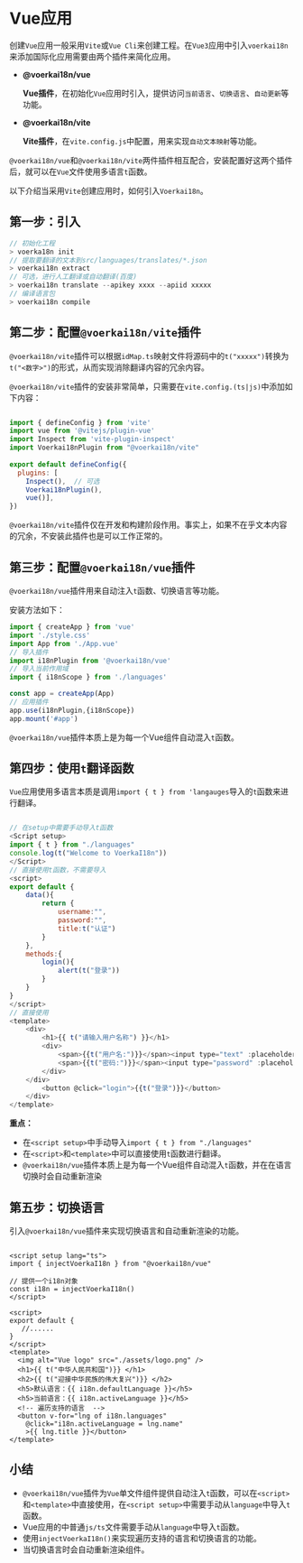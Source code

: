 # Vue应用

创建`Vue`应用一般采用`Vite`或`Vue Cli`来创建工程。在`Vue3`应用中引入`voerkai18n`来添加国际化应用需要由两个插件来简化应用。

- **@voerkai18n/vue**

  **Vue插件**，在初始化`Vue`应用时引入，提供访问`当前语言`、`切换语言`、`自动更新`等功能。

- **@voerkai18n/vite**

  **Vite插件**，在`vite.config.js`中配置，用来实现`自动文本映射`等功能。

  
`@voerkai18n/vue`和`@voerkai18n/vite`两件插件相互配合，安装配置好这两个插件后，就可以在`Vue`文件使用多语言`t`函数。


以下介绍当采用`Vite`创建应用时，如何引入`Voerkai18n`。


## 第一步：引入

```javascript | pure
// 初始化工程
> voerka18n init
// 提取要翻译的文本到src/languages/translates/*.json
> voerkai18n extract
// 可选，进行人工翻译或自动翻译(百度)
> voerkai18n translate --apikey xxxx --apiid xxxxx
// 编译语言包
> voerkai18n compile 
```

## 第二步：配置`@voerkai18n/vite`插件

`@voerkai18n/vite`插件可以根据`idMap.ts`映射文件将源码中的`t("xxxxx")`转换为`t("<数字>")`的形式，从而实现消除翻译内容的冗余内容。

`@voerkai18n/vite`插件的安装非常简单，只需要在`vite.config.(ts|js)`中添加如下内容：

```javascript | pure

import { defineConfig } from 'vite'
import vue from '@vitejs/plugin-vue'
import Inspect from 'vite-plugin-inspect'
import Voerkai18nPlugin from "@voerkai18n/vite"
 
export default defineConfig({
  plugins: [    
    Inspect(),  // 可选    
    Voerkai18nPlugin(), 
    vue()],
})

```
`@voerkai18n/vite`插件仅在开发和构建阶段作用。事实上，如果不在乎文本内容的冗余，不安装此插件也是可以工作正常的。

## 第三步：配置`@voerkai18n/vue`插件

`@voerkai18n/vue`插件用来自动注入`t`函数、切换语言等功能。

安装方法如下：

```javascript pure
import { createApp } from 'vue'
import './style.css'
import App from './App.vue'
// 导入插件
import i18nPlugin from '@voerkai18n/vue'
// 导入当前作用域
import { i18nScope } from './languages'

const app = createApp(App)
// 应用插件
app.use(i18nPlugin,{i18nScope})
app.mount('#app')

```

`@voerkai18n/vue`插件本质上是为每一个Vue组件自动混入`t`函数。

## 第四步：使用`t`翻译函数

`Vue`应用使用多语言本质是调用`import { t } from 'langauges`导入的`t`函数来进行翻译。

```javascript | pure

// 在setup中需要手动导入t函数
<Script setup>
import { t } from "./languages"
console.log(t("Welcome to VoerkaI18n"))
</Script>
// 直接使用t函数，不需要导入
<script>
export default {
    data(){
        return {
            username:"",
            password:"",
            title:t("认证")
        }
    },
    methods:{
        login(){
            alert(t("登录"))
        }
    }
}
</script>
// 直接使用
<template>
	<div>
        <h1>{{ t("请输入用户名称") }}</h1>
        <div>
            <span>{{t("用户名:")}}</span><input type="text" :placeholder="t('邮件/手机号码/帐号')"/>
            <span>{{t("密码:")}}</span><input type="password" :placeholder="t('至少6位的密码')"/>            
    	</div>            
    </div>
        <button @click="login">{{t("登录")}}</button>
    </div>
</template>
```
 
**重点：**
- 在`<script setup>`中手动导入`import { t } from "./languages"`
- 在`<script>`和`<template>`中可以直接使用`t`函数进行翻译。
- `@voerkai18n/vue`插件本质上是为每一个Vue组件自动混入`t`函数，并在在语言切换时会自动重新渲染


## 第五步：切换语言

引入`@voerkai18n/vue`插件来实现切换语言和自动重新渲染的功能。

```vue | pure

<script setup lang="ts">
import { injectVoerkaI18n } from "@voerkai18n/vue"

// 提供一个i18n对象
const i18n = injectVoerkaI18n()
</script>

<script>
export default {
   //......
}
</script>  
<template>
  <img alt="Vue logo" src="./assets/logo.png" />
  <h1>{{ t("中华人民共和国")}} </h1>
  <h2>{{ t("迎接中华民族的伟大复兴")}} </h2>
  <h5>默认语言：{{ i18n.defaultLanguage }}</h5>
  <h5>当前语言：{{ i18n.activeLanguage }}</h5>
  <!-- 遍历支持的语言  -->
  <button v-for="lng of i18n.languages" 
    @click="i18n.activeLanguage = lng.name"  
    >{{ lng.title }}</button>
</template>

```
 

## 小结

- `@voerkai18n/vue`插件为`Vue`单文件组件提供自动注入`t`函数，可以在`<script>`和`<template>`中直接使用，在`<script setup>`中需要手动从`language`中导入`t`函数。
- Vue应用的中普通`js/ts`文件需要手动从`language`中导入`t`函数。
- 使用`injectVoerkaI18n()`来实现遍历支持的语言和切换语言的功能。
- 当切换语言时会自动重新渲染组件。

